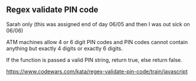 ## Regex validate PIN code
Sarah only (this was assigned end of day 06/05 and then I was out sick on 06/06)

ATM machines allow 4 or 6 digit PIN codes and PIN codes cannot contain anything but exactly 4 digits or exactly 6 digits.

If the function is passed a valid PIN string, return true, else return false.

https://www.codewars.com/kata/regex-validate-pin-code/train/javascript
